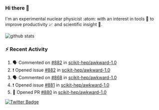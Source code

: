 ### Hi there 👋 

I'm an experimental nuclear physicist :atom: with an interest in tools :wrench: to improve productivity :chart_with_upwards_trend: and scientific insight :telescope:.

![github stats](https://github-readme-stats.vercel.app/api?username=agoose77&show_icons=true&hide_rank=true&hide_title=true&bg_color=30,e76445,904e95&text_color=efe3ec&icon_color=efe3ec)
<!--
**agoose77/agoose77** is a ✨ _special_ ✨ repository because its `README.md` (this file) appears on your GitHub profile.

Here are some ideas to get you started:

- 🔭 I’m currently working on ...
- 🌱 I’m currently learning ...
- 👯 I’m looking to collaborate on ...
- 🤔 I’m looking for help with ...
- 💬 Ask me about ...
- 📫 How to reach me: ...
- 😄 Pronouns: ...
- ⚡ Fun fact: ...
-->

### :zap: Recent Activity
<!--START_SECTION:activity-->
1. 🗣 Commented on [#882](https://github.com/scikit-hep/awkward-1.0/issues/882) in [scikit-hep/awkward-1.0](https://github.com/scikit-hep/awkward-1.0)
2. ❗️ Opened issue [#882](https://github.com/scikit-hep/awkward-1.0/issues/882) in [scikit-hep/awkward-1.0](https://github.com/scikit-hep/awkward-1.0)
3. 🗣 Commented on [#868](https://github.com/scikit-hep/awkward-1.0/issues/868) in [scikit-hep/awkward-1.0](https://github.com/scikit-hep/awkward-1.0)
4. ❗️ Opened issue [#881](https://github.com/scikit-hep/awkward-1.0/issues/881) in [scikit-hep/awkward-1.0](https://github.com/scikit-hep/awkward-1.0)
5. 💪 Opened PR [#880](https://github.com/scikit-hep/awkward-1.0/pull/880) in [scikit-hep/awkward-1.0](https://github.com/scikit-hep/awkward-1.0)
<!--END_SECTION:activity-->


[![Twitter Badge](https://img.shields.io/twitter/follow/agoose77?style=flat-square&logo=Twitter&logoColor=white&color=cornflowerblue)](https://twitter.com/agoose77)
